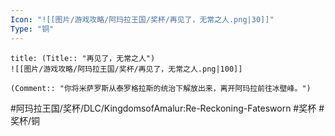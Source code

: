 ```yaml
---
Icon: "![[图片/游戏攻略/阿玛拉王国/奖杯/再见了，无常之人.png|30]]"
Type: "铜"
---
```

```ad-common-bronze-trophy
title: (Title:: "再见了，无常之人")
![[图片/游戏攻略/阿玛拉王国/奖杯/再见了，无常之人.png|100]]

(Comment:: "你将米萨罗斯从泰罗格拉斯的统治下解放出来，离开阿玛拉前往冰壁峰。")
```

#阿玛拉王国/奖杯/DLC/KingdomsofAmalur:Re-Reckoning-Fatesworn #奖杯 #奖杯/铜

